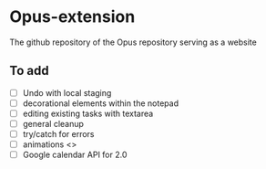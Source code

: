 # Opus-extension
The github repository of the Opus repository serving as a website

## To add
 - [ ] Undo with local staging
 - [ ] decorational elements within the notepad
 - [ ] editing existing tasks with textarea
 - [ ] general cleanup
 - [ ] try/catch for errors
 - [ ] animations <>
 - [ ] Google calendar API for 2.0